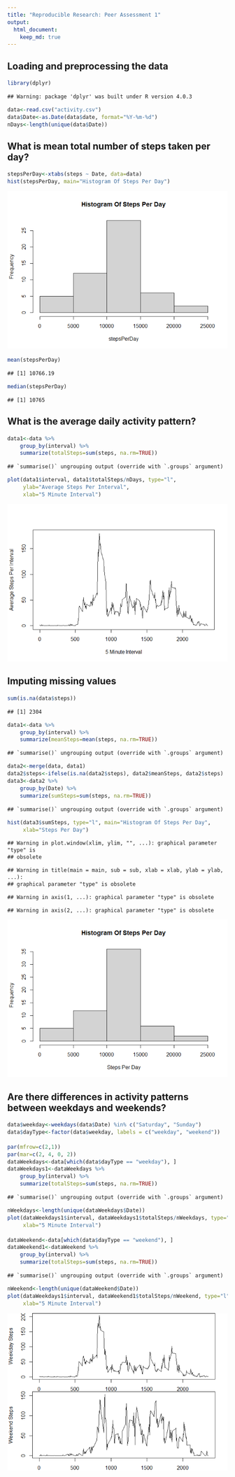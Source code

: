 ```yaml
---
title: "Reproducible Research: Peer Assessment 1"
output: 
  html_document:
    keep_md: true
---
```



## Loading and preprocessing the data

```r
library(dplyr)
```

```
## Warning: package 'dplyr' was built under R version 4.0.3
```

```r
data<-read.csv("activity.csv")
data$Date<-as.Date(data$date, format="%Y-%m-%d")
nDays<-length(unique(data$Date))
```

## What is mean total number of steps taken per day?

```r
stepsPerDay<-xtabs(steps ~ Date, data=data)
hist(stepsPerDay, main="Histogram Of Steps Per Day")
```

![](figure/unnamed-chunk-2-1.png)<!-- -->

```r
mean(stepsPerDay)
```

```
## [1] 10766.19
```

```r
median(stepsPerDay)
```

```
## [1] 10765
```

## What is the average daily activity pattern?

```r
data1<-data %>% 
    group_by(interval) %>% 
    summarize(totalSteps=sum(steps, na.rm=TRUE))
```

```
## `summarise()` ungrouping output (override with `.groups` argument)
```

```r
plot(data1$interval, data1$totalSteps/nDays, type="l", 
     ylab="Average Steps Per Interval",
     xlab="5 Minute Interval")
```

![](figure/unnamed-chunk-3-1.png)<!-- -->

## Imputing missing values

```r
sum(is.na(data$steps))
```

```
## [1] 2304
```

```r
data1<-data %>% 
    group_by(interval) %>% 
    summarize(meanSteps=mean(steps, na.rm=TRUE))
```

```
## `summarise()` ungrouping output (override with `.groups` argument)
```

```r
data2<-merge(data, data1)
data2$steps<-ifelse(is.na(data2$steps), data2$meanSteps, data2$steps)
data3<-data2 %>% 
    group_by(Date) %>% 
    summarize(sumSteps=sum(steps, na.rm=TRUE))
```

```
## `summarise()` ungrouping output (override with `.groups` argument)
```

```r
hist(data3$sumSteps, type="l", main="Histogram Of Steps Per Day",
     xlab="Steps Per Day")
```

```
## Warning in plot.window(xlim, ylim, "", ...): graphical parameter "type" is
## obsolete
```

```
## Warning in title(main = main, sub = sub, xlab = xlab, ylab = ylab, ...):
## graphical parameter "type" is obsolete
```

```
## Warning in axis(1, ...): graphical parameter "type" is obsolete
```

```
## Warning in axis(2, ...): graphical parameter "type" is obsolete
```

![](figure/unnamed-chunk-4-1.png)<!-- -->

## Are there differences in activity patterns between weekdays and weekends?

```r
data$weekday<-weekdays(data$Date) %in% c("Saturday", "Sunday")
data$dayType<-factor(data$weekday, labels = c("weekday", "weekend"))

par(mfrow=c(2,1))
par(mar=c(2, 4, 0, 2))
dataWeekdays<-data[which(data$dayType == "weekday"), ]
dataWeekdays1<-dataWeekdays %>% 
    group_by(interval) %>% 
    summarize(totalSteps=sum(steps, na.rm=TRUE))
```

```
## `summarise()` ungrouping output (override with `.groups` argument)
```

```r
nWeekdays<-length(unique(dataWeekdays$Date))
plot(dataWeekdays1$interval, dataWeekdays1$totalSteps/nWeekdays, type="l", ylab="Weekday Steps",
     xlab="5 Minute Interval")

dataWeekend<-data[which(data$dayType == "weekend"), ]
dataWeekend1<-dataWeekend %>% 
    group_by(interval) %>% 
    summarize(totalSteps=sum(steps, na.rm=TRUE))
```

```
## `summarise()` ungrouping output (override with `.groups` argument)
```

```r
nWeekend<-length(unique(dataWeekend$Date))
plot(dataWeekdays1$interval, dataWeekend1$totalSteps/nWeekend, type="l", ylab="Weekend Steps",
     xlab="5 Minute Interval")
```

![](figure/unnamed-chunk-5-1.png)<!-- -->
